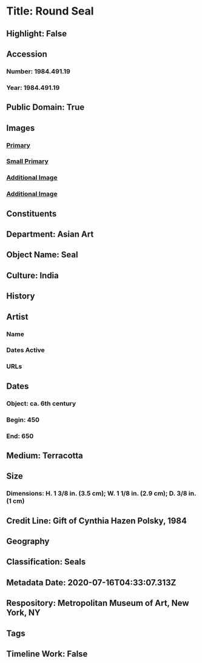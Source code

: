 # Title: Round Seal
## Highlight: False
## Accession
### Number: 1984.491.19
### Year: 1984.491.19
## Public Domain: True
## Images
### [Primary](https://images.metmuseum.org/CRDImages/as/original/LC-1984_491_19-001.jpg)
### [Small Primary](https://images.metmuseum.org/CRDImages/as/web-large/LC-1984_491_19-001.jpg)
### [Additional Image](https://images.metmuseum.org/CRDImages/as/original/DP-14579-001.jpg)
### [Additional Image](https://images.metmuseum.org/CRDImages/as/original/DP-14579-002.jpg)
## Constituents
## Department: Asian Art
## Object Name: Seal
## Culture: India
## History
## Artist
### Name
### Dates Active
### URLs
## Dates
### Object: ca. 6th century
### Begin: 450
### End: 650
## Medium: Terracotta
## Size
### Dimensions: H. 1 3/8 in. (3.5 cm); W. 1 1/8 in. (2.9 cm); D. 3/8 in. (1 cm)
## Credit Line: Gift of Cynthia Hazen Polsky, 1984
## Geography
## Classification: Seals
## Metadata Date: 2020-07-16T04:33:07.313Z
## Respository: Metropolitan Museum of Art, New York, NY
## Tags
## Timeline Work: False
